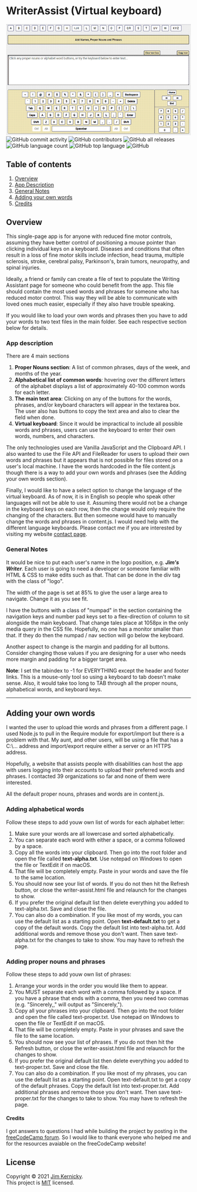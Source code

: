 # WriterAssist (Virtual keyboard)

![Screenshot of the writer app](/writer-assist-github-800.png)
<br>
![GitHub commit activity](https://img.shields.io/github/commit-activity/y/Kernix13/WriterAssist?style=flat-square)
![GitHub contributors](https://img.shields.io/github/contributors/Kernix13/WriterAssist?style=flat-square)
![GitHub all releases](https://img.shields.io/github/downloads/Kernix13/WriterAssist/total?style=flat-square)
![GitHub language count](https://img.shields.io/github/languages/count/Kernix13/WriterAssist?style=flat-square)
![GitHub top language](https://img.shields.io/github/languages/top/Kernix13/WriterAssist?style=flat-square)
![GitHub](https://img.shields.io/github/license/Kernix13/WriterAssist?style=flat-square)

## Table of contents
1. [Overview](#overview)
2. [App Description](#app-description)
3. [General Notes](#general-notes)
4. [Adding your own words](#adding-your-own-words)
5. [Credits](#credits)

## Overview 
This single-page app is for anyone with reduced fine motor controls, assuming they have better control of positioning a mouse pointer than clicking individual keys on a keyboard. Diseases and conditions that often result in a loss of fine motor skills include infection, head trauma, multiple sclerosis, stroke, cerebral palsy, Parkinson's, brain tumors, neuropathy, and spinal injuries.

Ideally, a friend or family can create a file of text to populate the Writing Assistant page for someone who could benefit from the app. This file should contain the most used words and phrases for someone who has reduced motor control. This way they will be able to communicate with loved ones much easier, especially if they also have trouble speaking.

If you would like to load your own words and phrases then you have to add your words to two text files in the main folder. See each respective section below for details.

### App description
There are 4 main sections
1. **Proper Nouns section**: A list of common phrases, days of the week, and months of the year.
2. **Alphabetical list of common words**: hovering over the different letters of the alphabet displays a list of approximately 40-100 common words for each letter.
3. **The main text area**: Clicking on any of the buttons for the words, phrases, and/or keyboard characters will appear in the textarea box. The user also has buttons to copy the text area and also to clear the field when done.
4. **Virtual keyboard**: Since it would be impractical to include all possible words and phrases, users can use the keyboard to enter their own words, numbers, and characters.

The only technologies used are Vanilla JavaScript and the Clipboard API. I also wanted to use the File API and FileReader for users to upload their own words and phrases but it appears that is not possible for files stored on a user's local machine. I have the words hardcoded in the file content.js though there is a way to add your own words and phrases (see the Adding your own words section). 

Finally, I would like to have a select option to change the language of the virtual keyboard. As of now, it is in English so people who speak other languages will not be able to use it. Assuming there would not be a change in the keyboard keys on each row, then the change would only require the changing of the characters. But then someone would have to manually change the words and phrases in content.js. I would need help with the different language keyboards. Please contact me if you are interested by visiting my website [contact page](https://kernixwebdesign.com/contact/).

### General Notes
It would be nice to put each user's name in the logo position, e.g. ***Jim's Writer***. Each user is going to need a developer or someone familiar with HTML & CSS to make edits such as that. That can be done in the div tag with the class of "logo".

The width of the page is set at 85% to give the user a large area to navigate. Change it as you see fit.

I have the buttons with a class of "numpad" in the section containing the navigation keys and number pad keys set to a flex-direction of column to sit alongside the main keyboard. That change tales place at 1058px in the only media query in the CSS file. Hopefully, no one has a monitor smaller than that. If they do then the numpad / nav section will go below the keyboard.

Another aspect to change is the margin and padding for all buttons. Consider changing those values if you are designing for a user who needs more margin and padding for a bigger target area.

**Note**: I set the tabindex to -1 for EVERYTHING except the header and footer links. This is a mouse-only tool so using a keyboard to tab doesn't make sense. Also, it would take too long to TAB through all the proper nouns, alphabetical words, and keyboard keys.

***

## Adding your own words
I wanted the user to upload thie words and phrases from a different page. I used Node.js to pull in the Require module for export/import but there is a problem with that. My aunt, and other users, will be using a file that has a C:\\... address and import/export require either a server or an HTTPS address. 

Hopefully, a website that assists people with disabilities can host the app with users logging into their accounts to upload their preferred words and phrases. I contacted 39 organizations so far and none of them were interested.

All the default proper nouns, phrases and words are in content.js. 

### Adding alphabetical words
Follow these steps to add youw own list of words for each alphabet letter:

1. Make sure your words are all lowercase and sorted alphabetically.
2. You can separate each word with either a space, or a comma followed by a space.
3. Copy all the words into your clipboard. Then go into the root folder and open the file called **text-alpha.txt**. Use notepad on Windows to open the file or TextEdit if on macOS.
4. That file will be completely empty. Paste in your words and save the file to the same location.
5. You should now see your list of words. If you do not then hit the Refresh button, or close the writer-assist.html file and relaunch for the changes to show.
6. If you prefer the original default list then delete everything you added to text-alpha.txt. Save and close the file.
7. You can also do a combination. If you like most of my words, you can use the default list as a starting point. Open **text-default.txt** to get a copy of the default words. Copy the default list into text-alpha.txt. Add additional words and remove those you don't want. Then save text-alpha.txt for the changes to take to show. You may have to refresh the page.

### Adding proper nouns and phrases
Follow these steps to add youw own list of phrases:

1. Arrange your words in the order you would like them to appear.
2. You MUST separate each word with a comma followed by a space. If you have a phrase that ends with a comma, then you need two commas (e.g. "Sincerely,," will output as "Sincerely,").
3. Copy all your phrases into your clipboard. Then go into the root folder and open the file called text-proper.txt. Use notepad on Windows to open the file or TextEdit if on macOS.
4. That file will be completely empty. Paste in your phrases and save the file to the same location.
5. You should now see your list of phrases. If you do not then hit the Refresh button, or close the writer-assist.html file and relaunch for the changes to show.
6. If you prefer the original default list then delete everything you added to text-proper.txt. Save and close the file.
7. You can also do a combination. If you like most of my phrases, you can use the default list as a starting point. Open text-default.txt to get a copy of the default phrases. Copy the default list into text-proper.txt. Add additional phrases and remove those you don't want. Then save text-proper.txt for the changes to take to show. You may have to refresh the page.

#### Credits
I got answers to questions I had while building the project by posting in the [freeCodeCamp forum](https://forum.freecodecamp.org/). So I would like to thank everyone who helped me and for the resources avaiable on the freeCodeCamp website!

## License

Copyright © 2021 [Jim Kernicky](https://github.com/Kernix13). <br />
This project is [MIT](https://github.com/Kernix13/WriterAssist/blob/master/LICENSE.txt) licensed.
